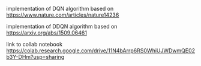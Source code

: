 implementation of DQN algorithm based on https://www.nature.com/articles/nature14236

implementation of DDQN algorithm based on https://arxiv.org/abs/1509.06461 

link to collab notebook
https://colab.research.google.com/drive/11N4bArrp6RS0WhiUJWDwmQE02b3Y-DHm?usp=sharing
